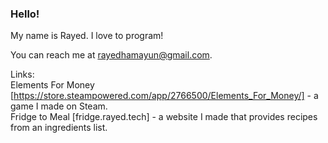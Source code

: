### Hello!  
My name is Rayed. I love to program!  

You can reach me at rayedhamayun@gmail.com.  

Links:  
Elements For Money [https://store.steampowered.com/app/2766500/Elements_For_Money/] - a game I made on Steam.  
Fridge to Meal [fridge.rayed.tech] - a website I made that provides recipes from an ingredients list.  
